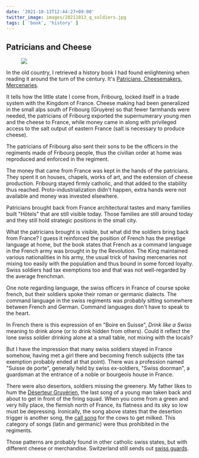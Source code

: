 ```yaml
---
date: '2021-10-13T12:44:27+09:00'
twitter_image: images/20211013_q_soldiers.jpg
tags: [ 'book', 'history' ]
---
```


## Patricians and Cheese

<figure class="right noborder">
<img src="images/20211013_patriciens.jpg" loading="lazy" /></a>
<figcaption>
</figcaption>
</figure>

In the old country, I retrieved a history book I had found enlightening when reading it around the turn of the century. It's [Patricians, Cheesemakers, Mercenaries](https://www.amazon.fr/Patriciens-Fromagers-Mercenaires-Fribourgeoise-Xviie-Xviiie/dp/2889500020/ref=sr_1_1?__mk_fr_FR=%C3%85M%C3%85%C5%BD%C3%95%C3%91&dchild=1&keywords=jean+steinauer&qid=1634096874&sr=8-1).

It tells how the little state I come from, Fribourg, locked itself in a trade system with the Kingdom of France. Cheese making had been generalized in the small alps south of Fribourg (Gruyère) so that fewer farmhands were needed, the patricians of Fribourg exported the supernumerary young men and the cheese to France, while money came in along with privileged access to the salt output of eastern France (salt is necessary to produce cheese).

The patricians of Fribourg also sent their sons to be the officers in the regiments made of Fribourg people, thus the civilian order at home was reproduced and enforced in the regiment.

The money that came from France was kept in the hands of the patricians. They spent it on houses, chapels, works of art, and the extension of cheese production. Fribourg stayed firmly catholic, and that added to the stability thus reached. Proto-industrialization didn't happen, extra hands were not available and money was invested elsewhere.

Patricians brought back from France architectural tastes and many families built "Hôtels" that are still visible today. Those families are still around today and they still hold strategic positions in the small city.

What the patricians brought is visible, but what did the soldiers bring back from France? I guess it reinforced the position of French has the prestige language at home, but the book states that French as a command language in the French army was brought in by the Revolution. The King maintained various nationalities in his army, the usual trick of having mercenaries not mixing too easily with the population and thus bound in some forced loyalty. Swiss soldiers had tax exemptions too and that was not well-regarded by the average frenchman.

One note regarding language, the swiss officers in France of course spoke french, but their soldiers spoke their roman or germanic dialects. The command language in the swiss regiments was probably sitting somewhere between French and German. Command languages don't have to speak to the heart.

In French there is this expression of en "Boire en Suisse", _Drink like a Swiss_ meaning to drink alone (or to drink hidden from others). Could it reflect the lone swiss soldier drinking alone at a small table, not mixing with the locals?

But I have the impression that many swiss soldiers stayed in France somehow, having met a girl there and becoming french subjects (the tax exemption probably ended at that point). There was a profession named "Suisse de porte", generally held by swiss ex-soldiers, "Swiss doorman", a guardsman at the entrance of a noble or bourgeois house in France.

There were also desertors, soldiers missing the greenery. My father likes to hum the [Déserteur Gruyérien](https://www.partitions-domaine-public.fr/pdf/18538/Traditionnel-Le-deserteur-gruyerien.html), the last song of a young man taken back and about to get in front of the firing squad. When you come from a green and very hilly place, the flemish north of France, its flatness and its sky so low must be depressing. Ironically, the song above states that the desertion trigger is another song, the [call song](https://www.youtube.com/watch?v=e0xAw2oXhJY&t=84s) for the cows to get milked. This category of songs (latin and germanic) were thus prohibited in the regiments.

Those patterns are probably found in other catholic swiss states, but with different cheese or merchandise. Switzerland still sends out [swiss guards](https://en.wikipedia.org/wiki/Swiss_Guard).

